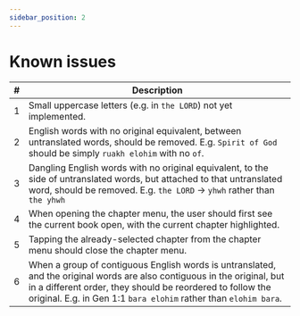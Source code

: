 ```yaml
---
sidebar_position: 2
---
```


# Known issues

| #   | Description |
| --- | ----------- |
| 1   | Small uppercase letters (e.g. in `the LORD`) not yet implemented.
| 2   | English words with no original equivalent, between untranslated words, should be removed. E.g. `Spirit of God` should be simply `ruakh elohim` with no `of`. 
| 3   | Dangling English words with no original equivalent, to the side of untranslated words, but attached to that untranslated word, should be removed. E.g. `the LORD` -> `yhwh` rather than `the yhwh`
| 4   | When opening the chapter menu, the user should first see the current book open, with the current chapter highlighted.
| 5   | Tapping the already-selected chapter from the chapter menu should close the chapter menu.
| 6   | When a group of contiguous English words is untranslated, and the original words are also contiguous in the original, but in a different order, they should be reordered to follow the original. E.g. in Gen 1:1 `bara elohim` rather than `elohim bara`.
